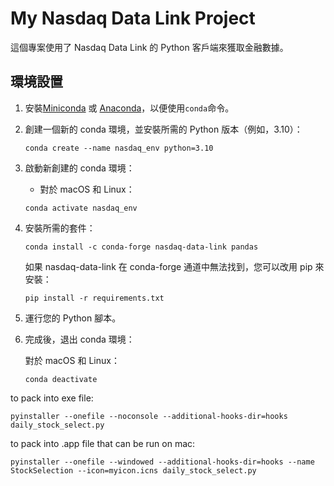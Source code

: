 # My Nasdaq Data Link Project

這個專案使用了 Nasdaq Data Link 的 Python 客戶端來獲取金融數據。

## 環境設置

1. 安裝[Miniconda](https://docs.conda.io/en/latest/miniconda.html) 或 [Anaconda](https://www.anaconda.com/products/distribution)，以便使用`conda`命令。

2. 創建一個新的 conda 環境，並安裝所需的 Python 版本（例如，3.10）：

   ```shell
   conda create --name nasdaq_env python=3.10
   ```

3. 啟動新創建的 conda 環境：

   - 對於 macOS 和 Linux：

   ```shell
   conda activate nasdaq_env

   ```

4. 安裝所需的套件：

   ```shell
   conda install -c conda-forge nasdaq-data-link pandas
   ```

   如果 nasdaq-data-link 在 conda-forge 通道中無法找到，您可以改用 pip 來安裝：

   ```shell
   pip install -r requirements.txt
   ```

5. 運行您的 Python 腳本。

6. 完成後，退出 conda 環境：

   對於 macOS 和 Linux：

   ```shell
   conda deactivate
   ```

to pack into exe file:

```shell
pyinstaller --onefile --noconsole --additional-hooks-dir=hooks daily_stock_select.py
```

to pack into .app file that can be run on mac:

```shell
pyinstaller --onefile --windowed --additional-hooks-dir=hooks --name StockSelection --icon=myicon.icns daily_stock_select.py
```
